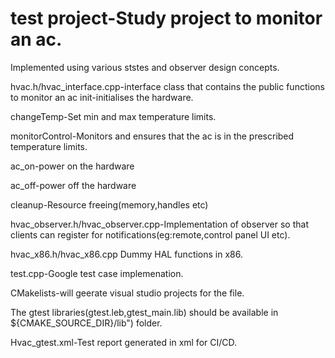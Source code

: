 # test project-Study project to monitor an ac.

Implemented using various ststes and observer design concepts.

hvac.h/hvac_interface.cpp-interface class that contains the public functions to monitor an ac
  init-initialises the hardware.
  
  changeTemp-Set min and max temperature limits.
  
  monitorControl-Monitors and ensures that the ac is in the prescribed temperature limits.
  
  ac_on-power on the hardware
  
  ac_off-power off the hardware
  
 cleanup-Resource freeing(memory,handles etc)
 
hvac_observer.h/hvac_observer.cpp-Implementation of observer so that clients can register for notifications(eg:remote,control panel UI etc).

hvac_x86.h/hvac_x86.cpp Dummy HAL functions in x86.

test.cpp-Google test case implemenation.


CMakelists-will geerate visual studio projects for the file.

The gtest libraries(gtest.leb,gtest_main.lib) should be available in ${CMAKE_SOURCE_DIR}/lib") folder.


Hvac_gtest.xml-Test report generated in xml for CI/CD.

